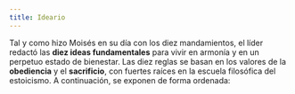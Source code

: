 ```yaml
---
title: Ideario
---
```


Tal y como hizo Moisés en su día con los diez mandamientos, el líder redactó las **diez ideas fundamentales** para vivir en armonía y en un perpetuo estado de bienestar. Las diez reglas se basan en los valores de la **obediencia** y el **sacrificio**, con fuertes raíces en la escuela filosófica del estoicismo. A continuación, se exponen de forma ordenada: 